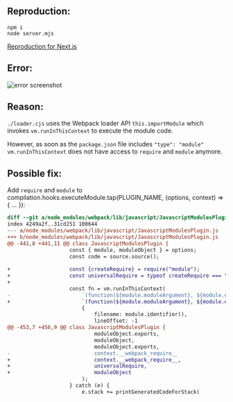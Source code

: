 ## Reproduction:

```
npm i
node server.mjs
```

[Reproduction for Next.js](https://github.com/jantimon/reproduction-webpack-import-module-bug/tree/nextjs)

## Error:

![error screenshot](https://github.com/jantimon/reproduction-webpack-import-module-bug/assets/4113649/17735e8e-5b63-4619-ba17-cb378ee73be8)


## Reason:

`./loader.cjs` uses the Webpack loader API `this.importModule` which invokes `vm.runInThisContext` to execute the module code.

However, as soon as the `package.json` file includes `"type": "module"` `vm.runInThisContext` does not have access to `require` and `module` anymore.


## Possible fix:

Add `require` and `module` to compilation.hooks.executeModule.tap(PLUGIN_NAME, (options, context) => { ... }):

```diff
diff --git a/node_modules/webpack/lib/javascript/JavascriptModulesPlugin.js b/node_modules/webpack/lib/javascript/JavascriptModulesPlugin.js
index 4249a2f..31cd251 100644
--- a/node_modules/webpack/lib/javascript/JavascriptModulesPlugin.js
+++ b/node_modules/webpack/lib/javascript/JavascriptModulesPlugin.js
@@ -441,8 +441,11 @@ class JavascriptModulesPlugin {
 					const { module, moduleObject } = options;
 					const code = source.source();
 
+					const {createRequire} = require("module");
+					const universalRequire = typeof createRequire === "function" ? createRequire(module.resource) : require;
+
 					const fn = vm.runInThisContext(
-						`(function(${module.moduleArgument}, ${module.exportsArgument}, ${RuntimeGlobals.require}) {\n${code}\n/**/})`,
+						`(function(${module.moduleArgument}, ${module.exportsArgument}, ${RuntimeGlobals.require}, require, module) {\n${code}\n/**/})`,
 						{
 							filename: module.identifier(),
 							lineOffset: -1
@@ -453,7 +456,9 @@ class JavascriptModulesPlugin {
 							moduleObject.exports,
 							moduleObject,
 							moduleObject.exports,
-							context.__webpack_require__
+							context.__webpack_require__,
+							universalRequire,
+							moduleObject
 						);
 					} catch (e) {
 						e.stack += printGeneratedCodeForStack(
```
